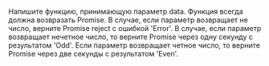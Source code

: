 Напишите функцию, принимающую
параметр data. Функция всегда должна
возвразать Promise. В случае, если параметр
возвращает не число, верните Promise reject
с ошибкой 'Error'. В случае, если параметр
возвращает нечетное число, то верните
Promise через одну секунду c результатом
'Odd'. Если параметр возвращает четное
число, то верните Promise через две секунды
c результатом 'Even'.
